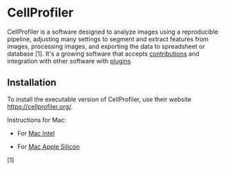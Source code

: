 # CellProfiler

CellProfiler is a software designed to analyze images using a reproducible pipeline, adjusting many settings to segment and extract features from images, processing images, and exporting the data to spreadsheet or database [1]. It's a growing software that accepts [contributions](https://github.com/CellProfiler/CellProfiler) and integration with other software with [plugins](https://github.com/CellProfiler/CellProfiler-plugins)

## Installation
To install the executable version of CellProfiler, use their website https://cellprofiler.org/.

Instructions for Mac:

- For [Mac Intel](https://github.com/CellProfiler/CellProfiler/wiki/Source-installation-%28OS-X-and-macOS%29)

- For [Mac Apple Silicon](https://github.com/CellProfiler/CellProfiler/wiki/Installation-of-CellProfiler-4-from-source-on-MacOS-M1)


[1] 